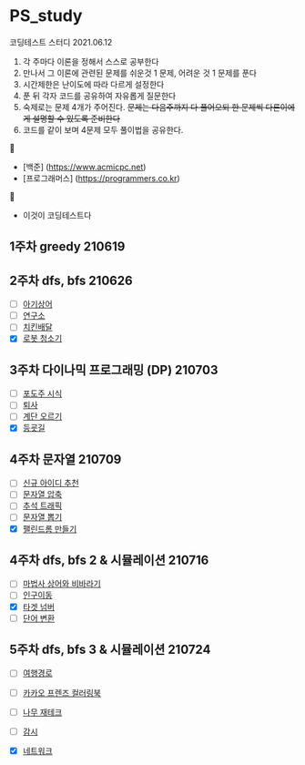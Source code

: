 # PS_study
코딩테스트 스터디 2021.06.12

1. 각 주마다 이론을 정해서 스스로 공부한다
2. 만나서 그 이론에 관련된 문제를 쉬운것 1 문제, 어려운 것 1 문제를 푼다
3. 시간제한은 난이도에 따라 다르게 설정한다
4. 푼 뒤 각자 코드를 공유하여 자유롭게 질문한다
5. 숙제로는 문제 4개가 주어진다. ~~문제는 다음주까지 다 풀어오되 한 문제씩 다른이에게 설명할 수 있도록 준비한다~~
6. 코드를 같이 보며 4문제 모두 풀이법을 공유한다.

 
:page_facing_up:
  - [백준] (https://www.acmicpc.net)
  - [프로그래머스] (https://programmers.co.kr)

:green_book:
  - 이것이 코딩테스트다

## 1주차 greedy 210619

## 2주차 dfs, bfs 210626

- [ ] [아기상어](https://www.acmicpc.net/problem/16236)
- [ ] [연구소](https://www.acmicpc.net/problem/14502)
- [ ] [치킨배달](https://www.acmicpc.net/problem/15686)
- [x] [로봇 청소기](https://www.acmicpc.net/problem/4210) 

## 3주차 다이나믹 프로그래밍 (DP) 210703

- [ ] [포도주 시식](https://www.acmicpc.net/problem/2156)
- [ ] [퇴사](https://www.acmicpc.net/problem/14501)
- [ ] [계단 오르기](https://www.acmicpc.net/problem/2579)
- [x] [등굣길](https://programmers.co.kr/learn/courses/30/lessons/42898)

## 4주차 문자열 210709

- [ ] [신규 아이디 추천](https://parkws.tistory.com/9)
- [ ] [문자열 압축](https://programmers.co.kr/learn/courses/30/lessons/60057)
- [ ] [추석 트래픽](https://programmers.co.kr/learn/courses/30/lessons/17676)
- [ ] [문자열 뽑기](https://www.acmicpc.net/problem/8913)
- [x] [팰린드롬 만들기](https://www.acmicpc.net/problem/1254)

## 4주차 dfs, bfs 2 & 시뮬레이션 210716

- [ ] [마법사 상어와 비바라기](https://www.acmicpc.net/problem/21610) 
- [ ] [인구이동](https://www.acmicpc.net/problem/16234)
- [x] [타겟 넘버](https://programmers.co.kr/learn/courses/30/lessons/43163)
- [ ] [단어 변환](https://programmers.co.kr/learn/courses/30/lessons/43163)

## 5주차 dfs, bfs 3 & 시뮬레이션 210724

- [ ] [여행경로](https://programmers.co.kr/learn/courses/30/lessons/43164)
- [ ] [카카오 프렌즈 컬러링북](https://programmers.co.kr/learn/courses/30/lessons/1829)
- [ ] [나무 재테크](https://www.acmicpc.net/problem/16235)
- [ ] [감시](https://www.acmicpc.net/problem/15683)
- [x] [네트워크](https://programmers.co.kr/learn/courses/30/lessons/43162)


